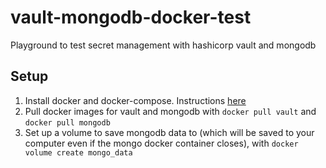 # vault-mongodb-docker-test

Playground to test secret management with hashicorp vault and mongodb

## Setup

1. Install docker and docker-compose. Instructions [here](https://docs.docker.com/engine/install/)
2. Pull docker images for vault and mongodb with `docker pull vault` and `docker pull mongodb`
3. Set up a volume to save mongodb data to (which will be saved to your computer even if the mongo docker container closes), with `docker volume create mongo_data`